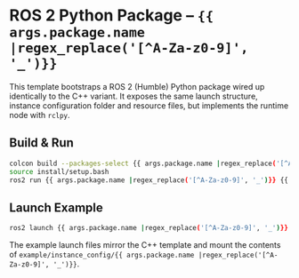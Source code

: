 # ROS 2 Python Package – `{{ args.package.name |regex_replace('[^A-Za-z0-9]', '_')}}`

This template bootstraps a ROS 2 (Humble) Python package wired up identically to the C++ variant. It exposes the same launch structure, instance configuration folder and resource files, but implements the runtime node with `rclpy`.

## Build & Run

```bash
colcon build --packages-select {{ args.package.name |regex_replace('[^A-Za-z0-9]', '_')}}
source install/setup.bash
ros2 run {{ args.package.name |regex_replace('[^A-Za-z0-9]', '_')}} {{ args.package.name |regex_replace('[^A-Za-z0-9]', '_')}}_node
```

## Launch Example

```bash
ros2 launch {{ args.package.name |regex_replace('[^A-Za-z0-9]', '_')}} instance.launch.py
```

The example launch files mirror the C++ template and mount the contents of `example/instance_config/{{ args.package.name |regex_replace('[^A-Za-z0-9]', '_')}}`.
